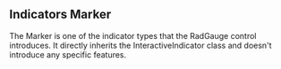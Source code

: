 ## Indicators Marker
The Marker is one of the indicator types that the RadGauge control introduces. It directly inherits the InteractiveIndicator class and doesn't introduce any specific features.

[//]: <keywords: radverticallineargauge, verticallinearscale>